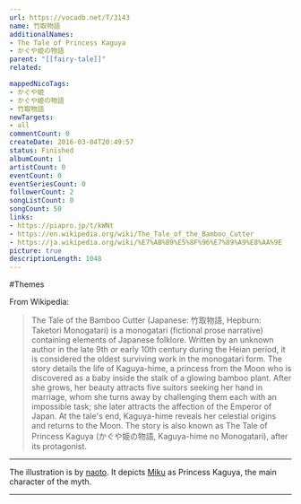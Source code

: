 ```yaml
---
url: https://vocadb.net/T/3143
name: 竹取物語
additionalNames: 
- The Tale of Princess Kaguya
- かぐや姫の物語
parent: "[[fairy-tale]]"
related:

mappedNicoTags:
- かぐや姫
- かぐや姫の物語
- 竹取物語
newTargets:
- all
commentCount: 0
createDate: 2016-03-04T20:49:57
status: Finished
albumCount: 1
artistCount: 0
eventCount: 0
eventSeriesCount: 0
followerCount: 2
songListCount: 0
songCount: 50
links: 
- https://piapro.jp/t/kWNt
- https://en.wikipedia.org/wiki/The_Tale_of_the_Bamboo_Cutter
- https://ja.wikipedia.org/wiki/%E7%AB%B9%E5%8F%96%E7%89%A9%E8%AA%9E
picture: true
descriptionLength: 1048
---
```


#Themes

From Wikipedia:
>The Tale of the Bamboo Cutter (Japanese: 竹取物語, Hepburn: Taketori Monogatari) is a monogatari (fictional prose narrative) containing elements of Japanese folklore. Written by an unknown author in the late 9th or early 10th century during the Heian period, it is considered the oldest surviving work in the monogatari form.
The story details the life of Kaguya-hime, a princess from the Moon who is discovered as a baby inside the stalk of a glowing bamboo plant. After she grows, her beauty attracts five suitors seeking her hand in marriage, whom she turns away by challenging them each with an impossible task; she later attracts the affection of the Emperor of Japan. At the tale's end, Kaguya-hime reveals her celestial origins and returns to the Moon. The story is also known as The Tale of Princess Kaguya (かぐや姫の物語, Kaguya-hime no Monogatari), after its protagonist.

---
The illustration is by [naoto](https://vocadb.net/Ar/3053). It depicts [Miku](https://vocadb.net/Ar/1) as Princess Kaguya, the main character of the myth.

---

